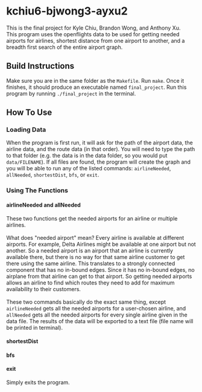 # kchiu6-bjwong3-ayxu2
This is the final project for Kyle Chiu, Brandon Wong, and Anthony Xu. <br/>This program uses the openflights data to be used for getting needed airports for airlines, shortest distance from one airport to another, and a breadth first search of the entire airport graph. 

## Build Instructions
Make sure you are in the same folder as the `Makefile`. Run `make`. Once it finishes, it should produce an executable named `final_project`. Run this program by running `./final_project` in the terminal. 
## How To Use
### Loading Data
When the program is first run, it will ask for the path of the airport data, the airline data, and the route data (in that order). You will need to type the path to that folder (e.g. the data is in the data folder, so you would put `data/FILENAME`). If all files are found, the program will create the graph and you will be able to run any of the listed commands: `airlineNeeded`, `allNeeded`, `shortestDist`, `bfs`, or `exit`.
### Using The Functions
#### airlineNeeded and allNeeded
These two functions get the needed airports for an airline or multiple airlines. <br/><br/>
What does "needed airport" mean? Every airline is available at different airports. For example, Delta Airlines might be available at one airport but not another. So a needed airport is an airport that an airline is currently available there, but there is no way for that same airline customer to get there using the same airline. This translates to a strongly connected component that has no in-bound edges. Since it has no in-bound edges, no airplane from that airline can get to that airport. So getting needed airports allows an airline to find which routes they need to add for maximum availability to their customers.<br/><br/>
These two commands basically do the exact same thing, except `airlineNeeded` gets all the needed airports for a user-chosen airline, and `allNeeded` gets all the needed airports for every single airline given in the data file. The results of the data will be exported to a text file (file name will be printed in terminal). 
#### shortestDist

#### bfs

#### exit
Simply exits the program. 
